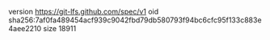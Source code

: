version https://git-lfs.github.com/spec/v1
oid sha256:7af0fa489454acf939c9042fbd79db580793f94bc6cfc95f133c883e4aee2210
size 18911
